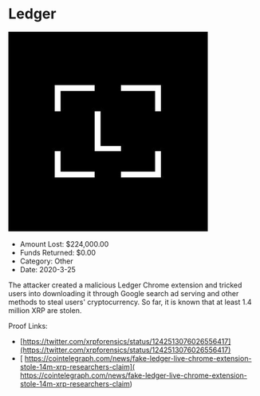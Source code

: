 # Ledger
![Ledger](/rektimages/Ledger.png)
- Amount Lost: $224,000.00
- Funds Returned: $0.00
- Category: Other
- Date: 2020-3-25

The attacker created a malicious Ledger Chrome extension and tricked users into downloading it through Google search ad serving and other methods to steal users' cryptocurrency. So far, it is known that at least 1.4 million XRP are stolen.


Proof Links:
- [https://twitter.com/xrpforensics/status/1242513076026556417](https://twitter.com/xrpforensics/status/1242513076026556417)
- [ https://cointelegraph.com/news/fake-ledger-live-chrome-extension-stole-14m-xrp-researchers-claim]( https://cointelegraph.com/news/fake-ledger-live-chrome-extension-stole-14m-xrp-researchers-claim)


